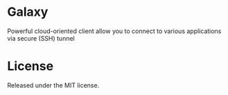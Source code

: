 # Galaxy

Powerful cloud-oriented client allow you to connect to various applications via secure (SSH) tunnel

# License

Released under the MIT license.

